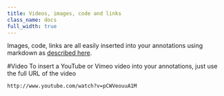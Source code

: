 ```yaml
---
title: Videos, images, code and links
class_name: docs
full_width: true
---
```


Images, code, links are all easily inserted into your annotations using markdown as [described here](). 

#Video
To insert a YouTube or Vimeo video into your annotations, just use the full URL of the video

	http://www.youtube.com/watch?v=pCWVeouuA1M

